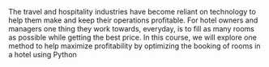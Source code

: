 The travel and hospitality industries have become reliant on technology to help them make and keep their operations profitable.  For hotel owners and managers one thing they work towards, everyday, is to fill as many rooms as possible while getting the best price.  In this course, we will explore one method to help maximize profitability by optimizing the booking of rooms in a hotel using Python